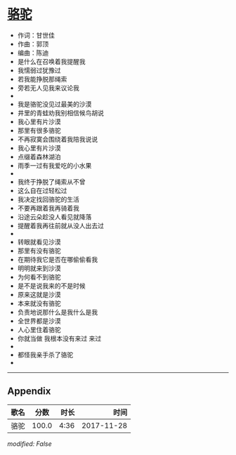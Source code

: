 # [骆驼](https://music.163.com/song?id=518894283)

* 作词：甘世佳
* 作曲：郭顶
* 编曲：陈迪
* 是什么在召唤着我提醒我
* 我懦弱过犹豫过
* 若我能挣脱那绳索
* 旁若无人见我来议论我
* 
* 我是骆驼没见过最美的沙漠
* 井里的青蛙劝我别相信候鸟胡说
* 我心里有片沙漠
* 那里有很多骆驼
* 不再寂寞会围绕着我陪我说说
* 我心里有片沙漠
* 点缀着森林湖泊
* 雨季一过有我爱吃的小水果
* 
* 我终于挣脱了绳索从不曾
* 这么自在过轻松过
* 我决定找回骆驼的生活
* 不要再跟着我再骑着我
* 沿途云朵趁没人看见就降落
* 提醒着我再往前就从没人出去过
* 
* 转眼就看见沙漠
* 那里有没有骆驼
* 在期待我它是否在哪偷偷看我
* 明明就来到沙漠
* 为何看不到骆驼
* 是不是说我来的不是时候
* 原来这就是沙漠
* 本来就没有骆驼
* 负责地说那什么是我什么是我
* 全世界都是沙漠
* 人心里住着骆驼
* 你就当做 我根本没有来过 来过
* 
* 都怪我亲手杀了骆驼
* 


---

## Appendix

|歌名|分数|时长|时间|
|:---|:---:|---:|---:|
|骆驼|100.0|4:36|2017-11-28

*modified: False*